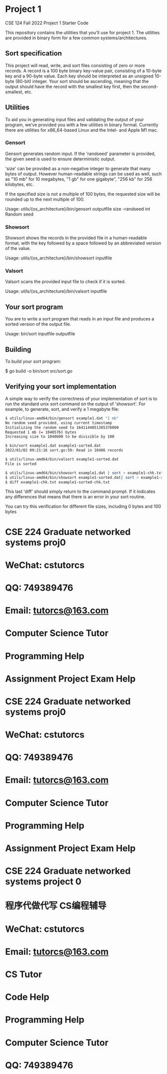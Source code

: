 # Project 1

CSE 124 Fall 2022 Project 1 Starter Code

This repository contains the utilities that you'll use for project 1.  The
utilities are provided in binary form for a few common systems/architectures.

## Sort specification

This project will read, write, and sort files consisting of zero or
more records.  A record is a 100 byte binary key-value pair, consisting
of a 10-byte key and a 90-byte value.  Each key should be interpreted
as an unsigned 10-byte (80-bit) integer.  Your sort should be ascending,
meaning that the output should have the record with the smallest key first,
then the second-smallest, etc.

## Utilities

To aid you in generating input files and validating the output of your program,
we’ve provided you with a few utilities in binary format. Currently there are
utilities for x86_64-based Linux and the Intel- and Apple M1 mac.

### Gensort

Gensort generates random input.  If the 'randseed' parameter is provided,
the given seed is used to ensure deterministic output.

'size' can be provided as a non-negative integer to generate that many
bytes of output. However human-readable strings can be used as well,
such as "10 mb" for 10 megabytes, "1 gb" for one gigabyte", "256 kb"
for 256 kilobytes, etc.

If the specified size is not a multiple of 100 bytes, the requested
size will be rounded up to the next multiple of 100.

Usage: utils/{os_architecture}/bin/gensort outputfile size
  -randseed int
    	Random seed

### Showsort

Showsort shows the records in the provided file in a human-readable
format, with the key followed by a space followed by an
abbreviated version of the value.

Usage: utils/{os_architecture}/bin/showsort inputfile

### Valsort

Valsort scans the provided input file to check if it is sorted.

Usage: utils/{os_architecture}/bin/valsort inputfile

## Your sort program

You are to write a sort program that reads in an input file and
produces a sorted version of the output file.

Usage: bin/sort inputfile outputfile

## Building

To build your sort program:

$ go build -o bin/sort src/sort.go

## Verifying your sort implementation

A simple way to verify the correctness of your implementation of sort
is to run the standard unix sort command on the output of 'showsort'.
For example, to generate, sort, and verify a 1 megabyte file:

```bash
$ utils/linux-amd64/bin/gensort example1.dat "1 mb"
No random seed provided, using current timestamp
Initializing the random seed to 1641144051385376000
Requested 1 mb (= 1048576) bytes
Increasing size to 1048600 to be divisible by 100

$ bin/sort example1.dat example1-sorted.dat
2022/01/02 09:21:16 sort.go:59: Read in 10486 records

$ utils/linux-amd64/bin/valsort example1-sorted.dat
File is sorted

$ utils/linux-amd64/bin/showsort example1.dat | sort > example1-chk.txt
$ utils/linux-amd64/bin/showsort example1-sorted.dat| sort > example1-sorted-chk.txt
$ diff example1-chk.txt example1-sorted-chk.txt
```

This last 'diff' should simply return to the command prompt. If it
indicates any differences that means that there is an error
in your sort routine.

You can try this verification for different file sizes, including 0 bytes and 100 bytes
# CSE 224 Graduate networked systems proj0
# WeChat: cstutorcs

# QQ: 749389476

# Email: tutorcs@163.com

# Computer Science Tutor

# Programming Help

# Assignment Project Exam Help
# CSE 224 Graduate networked systems proj0
# WeChat: cstutorcs

# QQ: 749389476

# Email: tutorcs@163.com

# Computer Science Tutor

# Programming Help

# Assignment Project Exam Help
# CSE 224 Graduate networked systems project 0

# 程序代做代写 CS编程辅导

# WeChat: cstutorcs

# Email: tutorcs@163.com

# CS Tutor

# Code Help

# Programming Help

# Computer Science Tutor

# QQ: 749389476
